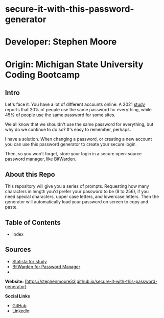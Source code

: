# secure-it-with-this-password-generator
# Developer: Stephen Moore
# Origin: Michigan State University Coding Bootcamp

## Intro
Let's face it. You have a lot of different accounts online. A 2021 [study](https://www.statista.com/statistics/763091/us-use-of-same-online-passwords/)  reports that 20% of people use the same password for everything, while 45% of people use the same password for some sites.

We all know that we shouldn't use the same password for everything, but why do we continue to do so? It's easy to remember, perhaps.

I have a solution. When changing a password, or creating a new account you can use this password generator to create your secure login. 

Then, so you won't forget, store your login in a secure open-source password manager, like [BitWarden](https://bitwarden.com).

## About this Repo
This repository will give you a series of prompts. Requesting how many characters in length you'd prefer your password to be (8 to 256), if you need special characters, upper case letters, and lowercase letters. Then the generator will automatically load your password on screen to copy and paste. 

## Table of Contents
- Index


## Sources
- [Statista for study](https://www.statista.com/statistics/763091/us-use-of-same-online-passwords/)
- [BitWarden for Password Manager](https://bitwarden.com)
-




**Website:**
[https://stephenmoore33.github.io/secure-it-with-this-password-generator]

**Social Links**
- [GitHub](https://github.com/stephenmoore33)
- [LinkedIn](https://www.linkedin.com/in/smoore320/)